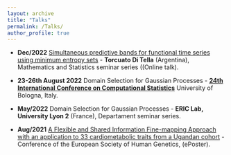 ```yaml
---
layout: archive
title: "Talks"
permalink: /Talks/
author_profile: true
---
```


- **Dec/2022** [Simultaneous predictive bands for functional time series using minimum entropy sets](https://arxiv.org/abs/2105.13627) - **Torcuato Di Tella** (Argentina), Mathematics and Statistics seminar series ((Online talk).

- **23-26th August 2022** Domain Selection for Gaussian Processes - **[24th International Conference on Computational Statistics](http://www.compstat2022.org/)** University of Bologna, Italy.

- **May/2022** Domain Selection for Gaussian Processes - **ERIC Lab, University Lyon 2** (France), Departament seminar series.

- **Aug/2021** [A Flexible and Shared Information Fine-mapping Approach with an application to 33 cardiometabolic traits from a Ugandan cohort](https://www.nature.com/articles/s41467-021-26364-y) - Conference of the European Society of Human Genetics, (ePoster).
